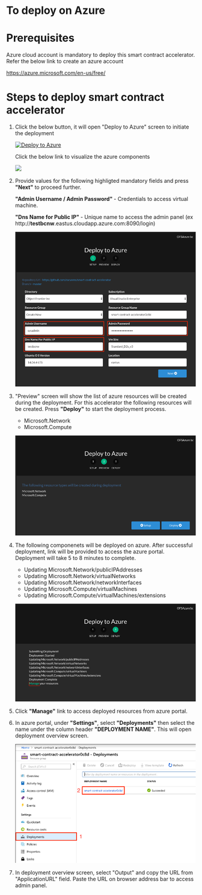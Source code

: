 # To deploy on Azure

Prerequisites
=============
Azure cloud account is mandatory to deploy this smart contract accelerator. Refer the below link to create an azure account 

https://azure.microsoft.com/en-us/free/


Steps to deploy smart contract accelerator
==========================================

1. Click the below button, it will open "Deploy to Azure" screen to initiate the deployment

    [![Deploy to Azure](https://azuredeploy.net/deploybutton.png)](https://azuredeploy.net/) 

    Click the below link to visualize the azure components

    <a href="http://armviz.io/#/?load=https%3A%2F%2Fraw.githubusercontent.com%2Frarunms%2Fautodeploy%2Fmaster%2Fazuredeploy.json" target="_blank">
    <img src="http://armviz.io/visualizebutton.png"/> </a>

2. Provide values for the following highligted mandatory fields and press <b>"Next"</b> to proceed further.
   
    <b>"Admin Username / Admin Password" </b> - Credentials to access virtual machine.
    
    <b> "Dns Name for Public IP" </b> - Unique name to access the admin panel 
    (ex http://<b>testbcnw</b>.eastus.cloudapp.azure.com:8090/login) 

    ![Setup](./images/setup.png)

3. "Preview" screen will show the list of azure resources will be created during the deployment. For this accelerator the following resources will be created. Press <b>"Deploy"</b> to start the deployment process.
    * Microsoft.Network
    * Microsoft.Compute

    ![Preview](./images/preview.png)

4. The following componenets will be deployed on azure. After successful deployment, link will be provided to access the azure portal. Deployment will take 5 to 8 minutes to complete.
    * Updating Microsoft.Network/publicIPAddresses
    * Updating Microsoft.Network/virtualNetworks
    * Updating Microsoft.Network/networkInterfaces
    * Updating Microsoft.Compute/virtualMachines
    * Updating Microsoft.Compute/virtualMachines/extensions 

    ![Deploy](./images/deploy.png)

5. Click <b>"Manage"</b> link to access deployed resources from azure portal.

6. In azure portal, under <b>"Settings"</b>, select <b>"Deployments"</b> then select the name under the column header <b>"DEPLOYMENT NAME"</b>. This will open deployment overview screen.

    ![Deployments](./images/deployments.png)

7. In deployment overview screen, select "Output" and copy the URL from "ApplicationURL" field. Paste the URL on browser address bar to access admin panel.









